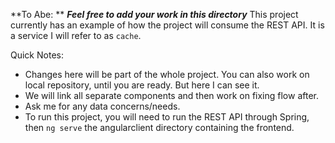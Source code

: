**To Abe: **
***Feel free to add your work in this directory***
This project currently has an example of how the project will consume the REST API. It is a service I will refer to as `cache`.

Quick Notes:
- Changes here will be part of the whole project. You can also work on local repository, until you are ready. But here I can see it.
- We will link all separate components and then work on fixing flow after.
- Ask me for any data concerns/needs.
- To run this project, you will need to run the REST API through Spring, then `ng serve` the angularclient directory containing the frontend.
